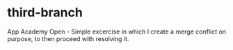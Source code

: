 # third-branch
App Academy Open - Simple excercise in which I create a merge conflict on purpose, to then proceed with resolving it.
